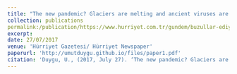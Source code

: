 ```yaml
---
title: "The new pandemic? Glaciers are melting and ancient viruses are awakening."
collection: publications
permalink:/publication/https://www.hurriyet.com.tr/gundem/buzullar-ediyor-on-binlerce-yillik-virusler-uyaniyor-40531973
excerpt:
date: 27/07/2017
venue: 'Hürriyet Gazetesi/ Hürriyet Newspaper'
paperurl: 'http://umutduygu.github.io/files/paper1.pdf'
citation: 'Duygu, U., (2017, July 27). ‘The new pandemic? Glaciers are melting and ancient viruses are awakening. <i>Hürriyet<i>. https://www.hurriyet.com.tr/gundem/buzullar-ediyor-on-binlerce-yillik-virusler-uyaniyor-40531973 '
---
```

